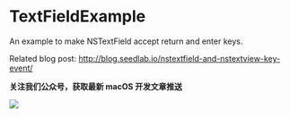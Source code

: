 # TextFieldExample
An example to make NSTextField accept return and enter keys.

Related blog post: http://blog.seedlab.io/nstextfield-and-nstextview-key-event/

**关注我们公众号，获取最新 macOS 开发文章推送**

![](http://deeppic.b0.upaiyun.com/1607/4yfZsdfDb.jpg)

